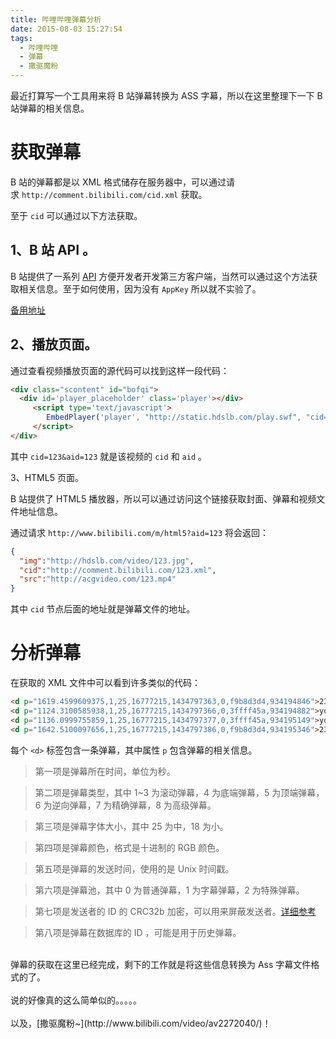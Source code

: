 ```yaml
---
title: 哔哩哔哩弹幕分析
date: 2015-08-03 15:27:54
tags:
  - 哔哩哔哩
  - 弹幕
  - 撒驱魔粉
---
```


最近打算写一个工具用来将 B 站弹幕转换为 ASS 字幕，所以在这里整理下一下 B 站弹幕的相关信息。

# 获取弹幕

B 站的弹幕都是以 XML 格式储存在服务器中，可以通过请求 `http://comment.bilibili.com/cid.xml` 获取。

至于 `cid` 可以通过以下方法获取。

1、B 站 API 。
----------------

B 站提供了一系列 [API](http://docs.bilibili.cn/wiki) 方便开发者开发第三方客户端，当然可以通过这个方法获取相关信息。至于如何使用，因为没有 `AppKey` 所以就不实验了。

[备用地址](http://www.fuckbilibili.com/biliapi.html)

2、播放页面。
-----------------

通过查看视频播放页面的源代码可以找到这样一段代码：

```html
<div class="scontent" id="bofqi">
  <div id='player_placeholder' class='player'></div>
     <script type='text/javascript'>
        EmbedPlayer('player', "http://static.hdslb.com/play.swf", "cid=123&aid=123");
     </script>
</div>
```

其中 `cid=123&aid=123` 就是该视频的 `cid` 和 `aid` 。

3、HTML5 页面。

B 站提供了 HTML5 播放器，所以可以通过访问这个链接获取封面、弹幕和视频文件地址信息。

通过请求 `http://www.bilibili.com/m/html5?aid=123` 将会返回：

```json
{
  "img":"http://hdslb.com/video/123.jpg",
  "cid":"http://comment.bilibili.com/123.xml",
  "src":"http://acgvideo.com/123.mp4"
}
```

其中 `cid` 节点后面的地址就是弹幕文件的地址。

# 分析弹幕

在获取的 XML 文件中可以看到许多类似的代码：

```html
<d p="1619.4599609375,1,25,16777215,1434797363,0,f9b8d3d4,934194846">233333</d>
<d p="1124.3100585938,1,25,16777215,1434797366,0,3ffff45a,934194882">yoooooo</d>
<d p="1136.0999755859,1,25,16777215,1434797377,0,3ffff45a,934195149">yooooo</d>
<d p="1642.5100097656,1,25,16777215,1434797386,0,f9b8d3d4,934195346">233333333</d>
```

每个 `<d>` 标签包含一条弹幕，其中属性 `p` 包含弹幕的相关信息。

>第一项是弹幕所在时间，单位为秒。

>第二项是弹幕类型，其中 1~3 为滚动弹幕，4 为底端弹幕，5 为顶端弹幕，6 为逆向弹幕，7 为精确弹幕，8 为高级弹幕。

>第三项是弹幕字体大小，其中 25 为中，18 为小。

>第四项是弹幕颜色，格式是十进制的 RGB 颜色。

>第五项是弹幕的发送时间，使用的是 Unix 时间戳。

>第六项是弹幕池，其中 0 为普通弹幕，1 为字幕弹幕，2 为特殊弹幕。

>第七项是发送者的 ID 的 CRC32b 加密，可以用来屏蔽发送者。[详细参考](http://www.fuckbilibili.com/bilidanmaku.html)

>第八项是弹幕在数据库的 ID ，可能是用于历史弹幕。


<br />
弹幕的获取在这里已经完成，剩下的工作就是将这些信息转换为 Ass 字幕文件格式的了。
<br />
<br />
说的好像真的这么简单似的。。。。。
<br />
<br />
以及，[撒驱魔粉~](http://www.bilibili.com/video/av2272040/)！